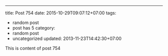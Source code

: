 ---
title: Post 754
date: 2015-10-29T09:07:12+07:00
tags:
  - random post
  - post has 5
category:
  - random post
  - uncategorized
updated: 2013-11-23T14:42:30+07:00

This is content of post 754